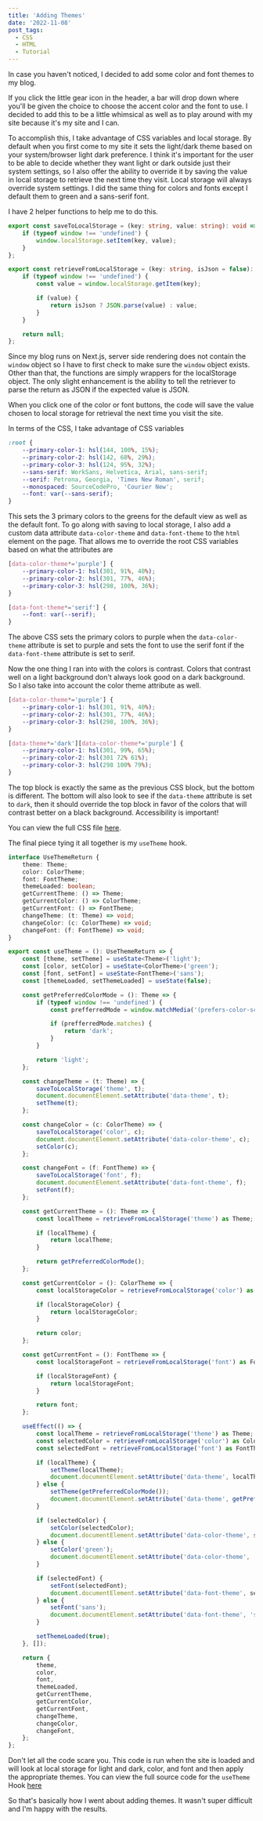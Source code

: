 ```yaml
---
title: 'Adding Themes'
date: '2022-11-08'
post_tags:
  - CSS
  - HTML
  - Tutorial
---
```


In case you haven't noticed, I decided to add some color and font themes to my blog.
<!-- excerpt -->

If you click the little gear icon in the header, a bar will drop down where you'll be given the choice to choose the accent color and the font to use. I decided to add this to be a little whimsical as well as to play around with my site because it's my site and I can.

To accomplish this, I take advantage of CSS variables and local storage. By default when you first come to my site it sets the light/dark theme based on your system/browser light dark preference. I think it's important for the user to be able to decide whether they want light or dark outside just their system settings, so I also offer the ability to override it by saving the value in local storage to retrieve the next time they visit. Local storage will always override system settings. I did the same thing for colors and fonts except I default them to green and a sans-serif font.

I have 2 helper functions to help me to do this.

```typescript
export const saveToLocalStorage = (key: string, value: string): void => {
    if (typeof window !== 'undefined') {
        window.localStorage.setItem(key, value);
    }
};

export const retrieveFromLocalStorage = (key: string, isJson = false): string|unknown => {
    if (typeof window !== 'undefined') {
        const value = window.localStorage.getItem(key);

        if (value) {
            return isJson ? JSON.parse(value) : value;
        }
    }

    return null;
};
```

Since my blog runs on Next.js, server side rendering does not contain the `window` object so I have to first check to make sure the `window` object exists. Other than that, the functions are simply wrappers for the localStorage object. The only slight enhancement is the ability to tell the retriever to parse the return as JSON if the expected value is JSON.

When you click one of the color or font buttons, the code will save the value chosen to local storage for retrieval the next time you visit the site.

In terms of the CSS, I take advantage of CSS variables

```css
:root {
    --primary-color-1: hsl(144, 100%, 15%);
    --primary-color-2: hsl(142, 68%, 29%);
    --primary-color-3: hsl(124, 95%, 32%);
    --sans-serif: WorkSans, Helvetica, Arial, sans-serif;
    --serif: Petrona, Georgia, 'Times New Roman', serif;
    --monospaced: SourceCodePro, 'Courier New';
    --font: var(--sans-serif);
}
```

This sets the 3 primary colors to the greens for the default view as well as the default font. To go along with saving to local storage, I also add a custom data attribute `data-color-theme` and `data-font-theme` to the `html` element on the page. That allows me to override the root CSS variables based on what the attributes are

```css
[data-color-theme*='purple'] {
    --primary-color-1: hsl(301, 91%, 40%);
    --primary-color-2: hsl(301, 77%, 46%);
    --primary-color-3: hsl(298, 100%, 36%);
}

[data-font-theme*='serif'] {
    --font: var(--serif);
}
```

The above CSS sets the primary colors to purple when the `data-color-theme` attribute is set to purple and sets the font to use the serif font if the `data-font-theme` attribute is set to serif.

Now the one thing I ran into with the colors is contrast. Colors that contrast well on a light background don't always look good on a dark background. So I also take into account the color theme attribute as well.

```css
[data-color-theme*='purple'] {
    --primary-color-1: hsl(301, 91%, 40%);
    --primary-color-2: hsl(301, 77%, 46%);
    --primary-color-3: hsl(298, 100%, 36%);
}

[data-theme*='dark'][data-color-theme*='purple'] {
    --primary-color-1: hsl(301, 99%, 65%);
    --primary-color-2: hsl(301 72% 61%);
    --primary-color-3: hsl(298 100% 79%);
}
```

The top block is exactly the same as the previous CSS block, but the bottom is different. The bottom will also look to see if the `data-theme` attribute is set to `dark`, then it should override the top block in favor of the colors that will contrast better on a black background. Accessibility is important!

You can view the full CSS file [here](https://github.com/kpwags/kpwags.com/blob/main/styles/kpwags.css).

The final piece tying it all together is my `useTheme` hook.

```typescript
interface UseThemeReturn {
    theme: Theme;
    color: ColorTheme;
    font: FontTheme;
    themeLoaded: boolean;
    getCurrentTheme: () => Theme;
    getCurrentColor: () => ColorTheme;
    getCurrentFont: () => FontTheme;
    changeTheme: (t: Theme) => void;
    changeColor: (c: ColorTheme) => void;
    changeFont: (f: FontTheme) => void;
}

export const useTheme = (): UseThemeReturn => {
    const [theme, setTheme] = useState<Theme>('light');
    const [color, setColor] = useState<ColorTheme>('green');
    const [font, setFont] = useState<FontTheme>('sans');
    const [themeLoaded, setThemeLoaded] = useState(false);

    const getPreferredColorMode = (): Theme => {
        if (typeof window !== 'undefined') {
            const prefferredMode = window.matchMedia('(prefers-color-scheme: dark)');

            if (prefferredMode.matches) {
                return 'dark';
            }
        }

        return 'light';
    };

    const changeTheme = (t: Theme) => {
        saveToLocalStorage('theme', t);
        document.documentElement.setAttribute('data-theme', t);
        setTheme(t);
    };

    const changeColor = (c: ColorTheme) => {
        saveToLocalStorage('color', c);
        document.documentElement.setAttribute('data-color-theme', c);
        setColor(c);
    };

    const changeFont = (f: FontTheme) => {
        saveToLocalStorage('font', f);
        document.documentElement.setAttribute('data-font-theme', f);
        setFont(f);
    };

    const getCurrentTheme = (): Theme => {
        const localTheme = retrieveFromLocalStorage('theme') as Theme;

        if (localTheme) {
            return localTheme;
        }

        return getPreferredColorMode();
    };

    const getCurrentColor = (): ColorTheme => {
        const localStorageColor = retrieveFromLocalStorage('color') as ColorTheme;

        if (localStorageColor) {
            return localStorageColor;
        }

        return color;
    };

    const getCurrentFont = (): FontTheme => {
        const localStorageFont = retrieveFromLocalStorage('font') as FontTheme;

        if (localStorageFont) {
            return localStorageFont;
        }

        return font;
    };

    useEffect(() => {
        const localTheme = retrieveFromLocalStorage('theme') as Theme;
        const selectedColor = retrieveFromLocalStorage('color') as ColorTheme;
        const selectedFont = retrieveFromLocalStorage('font') as FontTheme;

        if (localTheme) {
            setTheme(localTheme);
            document.documentElement.setAttribute('data-theme', localTheme);
        } else {
            setTheme(getPreferredColorMode());
            document.documentElement.setAttribute('data-theme', getPreferredColorMode());
        }

        if (selectedColor) {
            setColor(selectedColor);
            document.documentElement.setAttribute('data-color-theme', selectedColor);
        } else {
            setColor('green');
            document.documentElement.setAttribute('data-color-theme', 'green');
        }

        if (selectedFont) {
            setFont(selectedFont);
            document.documentElement.setAttribute('data-font-theme', selectedFont);
        } else {
            setFont('sans');
            document.documentElement.setAttribute('data-font-theme', 'sans');
        }

        setThemeLoaded(true);
    }, []);

    return {
        theme,
        color,
        font,
        themeLoaded,
        getCurrentTheme,
        getCurrentColor,
        getCurrentFont,
        changeTheme,
        changeColor,
        changeFont,
    };
};
```

Don't let all the code scare you. This code is run when the site is loaded and will look at local storage for light and dark, color, and font and then apply the appropriate themes. You can view the full source code for the `useTheme` Hook [here](https://github.com/kpwags/kpwags.com/blob/main/hooks/useTheme.ts)

So that's basically how I went about adding themes. It wasn't super difficult and I'm happy with the results.
